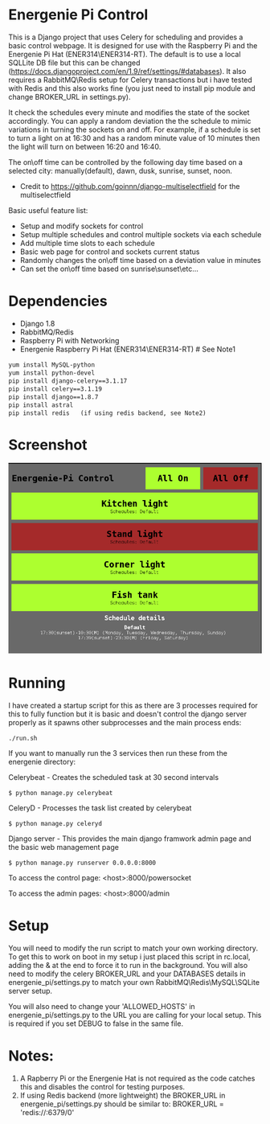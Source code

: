 # Energenie Pi Control

This is a Django project that uses Celery for scheduling and provides a basic control webpage.  It is designed for use with the Raspberry Pi and the Energenie Pi Hat (ENER314\ENER314-RT).  The default is to use a local SQLLite DB file but this can be changed (https://docs.djangoproject.com/en/1.9/ref/settings/#databases). It also requires a RabbitMQ\Redis setup for Celery transactions but i have tested with Redis and this also works fine (you just need to install pip module and change BROKER_URL in settings.py).

It check the schedules every minute and modifies the state of the socket accordingly.  You can apply a random deviation the the schedule to mimic variations in turning the sockets on and off.  For example, if a schedule is set to turn a light on at 16:30 and has a random minute value of 10 minutes then the light will turn on between 16:20 and 16:40.

The on\off time can be controlled by the following day time based on a selected city: manually(default), dawn, dusk, sunrise, sunset, noon.

* Credit to https://github.com/goinnn/django-multiselectfield for the multiselectfield

Basic useful feature list:

 * Setup and modify sockets for control
 * Setup multiple schedules and control multiple sockets via each schedule
 * Add multiple time slots to each schedule
 * Basic web page for control and sockets current status
 * Randomly changes the on\off time based on a deviation value in minutes
 * Can set the on\off time based on sunrise\sunset\etc...

# Dependencies

 * Django 1.8
 * RabbitMQ/Redis
 * Raspberry Pi with Networking
 * Energenie Raspberry Pi Hat (ENER314\ENER314-RT)   # See Note1
 
```
yum install MySQL-python
yum install python-devel
pip install django-celery==3.1.17
pip install celery==3.1.19
pip install django==1.8.7
pip install astral
pip install redis   (if using redis backend, see Note2)
```

# Screenshot

![Alt text](/screenshot.png?raw=true "Control page")



# Running

I have created a startup script for this as there are 3 processes required for this to fully function but it is basic and doesn't control the django server properly as it spawns other subprocesses and the main process ends:
```
./run.sh
```
If you want to manually run the 3 services then run these from the energenie directory:

Celerybeat - Creates the scheduled task at 30 second intervals
```
$ python manage.py celerybeat
```
CeleryD - Processes the task list created by celerybeat
```
$ python manage.py celeryd
```
Django server - This provides the main django framwork admin page and the basic web management page
```
$ python manage.py runserver 0.0.0.0:8000
```

To access the control page:
\<host\>:8000/powersocket

To access the admin pages:
\<host\>:8000/admin

# Setup
You will need to modify the run script to match your own working directory.  To get this to work on boot in my setup i just placed this script in rc.local, adding the & at the end to force it to run in the background.  You will also need to modify the celery BROKER_URL and your DATABASES details in energenie_pi/settings.py to match your own RabbitMQ\Redis\MySQL\SQLite server setup.

You will also need to change your 'ALLOWED_HOSTS' in energenie_pi/settings.py to the URL you are calling for your local setup.  This is required if you set DEBUG to false in the same file.

# Notes:

1. A Rapberry Pi or the Energenie Hat is not required as the code catches this and disables the control for testing purposes.
2. If using Redis backend (more lightweight) the BROKER_URL in energenie_pi/settings.py should be similar to: BROKER_URL = 'redis://<host>:6379/0'
